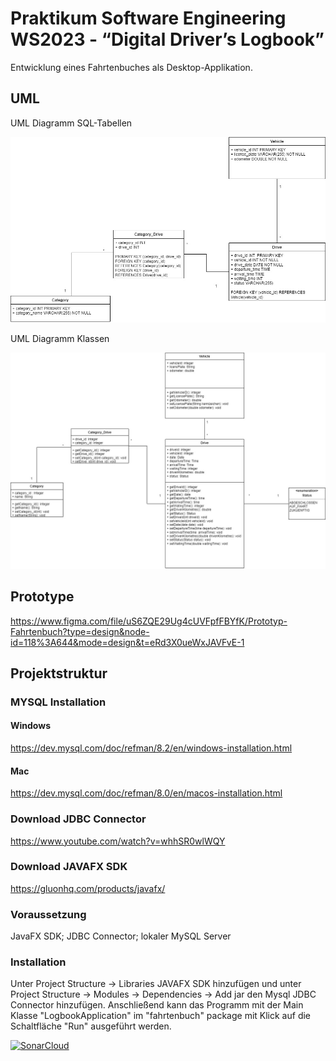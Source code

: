 # Praktikum Software Engineering WS2023 - “Digital Driver’s Logbook”

Entwicklung eines Fahrtenbuches als Desktop-Applikation.

## UML

UML Diagramm SQL-Tabellen

![alt text](https://github.com/jku-win-se/teaching-2023.ws.prse.braeuer.team2/blob/main/docs/UML_Tabellen.jpg?raw=true)



UML Diagramm Klassen

![alt text](https://github.com/jku-win-se/teaching-2023.ws.prse.braeuer.team2/blob/main/docs/UML_Java_Klassen.jpg?raw=true)

## Prototype 
https://www.figma.com/file/uS6ZQE29Ug4cUVFpfFBYfK/Prototyp-Fahrtenbuch?type=design&node-id=118%3A644&mode=design&t=eRd3X0ueWxJAVFvE-1

## Projektstruktur
### MYSQL Installation
#### Windows
https://dev.mysql.com/doc/refman/8.2/en/windows-installation.html
#### Mac
https://dev.mysql.com/doc/refman/8.0/en/macos-installation.html
### Download JDBC Connector
https://www.youtube.com/watch?v=whhSR0wlWQY
### Download JAVAFX SDK
https://gluonhq.com/products/javafx/
### Voraussetzung
JavaFX SDK; JDBC Connector; lokaler MySQL Server
### Installation
Unter Project Structure -> Libraries JAVAFX SDK hinzufügen und unter Project Structure -> Modules -> Dependencies -> Add jar den Mysql JDBC Connector hinzufügen. Anschließend kann das Programm mit der Main Klasse "LogbookApplication" im "fahrtenbuch" package mit Klick auf die Schaltfläche "Run" ausgeführt werden.


[![SonarCloud](https://sonarcloud.io/images/project_badges/sonarcloud-white.svg)](https://sonarcloud.io/summary/new_code?id=prse-team2_fahrtenbuecher)
